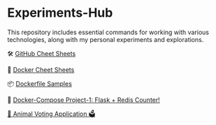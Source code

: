 # Experiments-Hub

This repository includes essential commands for working with various technologies, along with my personal experiments and explorations.

🛠️ [GitHub Cheet Sheets](https://github.com/TechTitans-Academy/experiments-hub/GitCheatSheet.md)

🐳 [Docker Cheet Sheets](https://github.com/TechTitans-Academy/experiments-hub/blob/main/DockerCheatSheet.md)

📦 [Dockerfile Samples](https://github.com/TechTitans-Academy/experiments-hub/blob/main/Experiments_DockerFile.md)

🧩 [Docker-Compose Project-1: Flask + Redis Counter!](https://github.com/TechTitans-Academy/experiments-hub/blob/main/Simple%20Flask%20%2B%20Redis%20Application-Docker-compose.md)

[🐾 Animal Voting Application 🗳️](https://github.com/TechTitans-Academy/experiments-hub/tree/main/Animal-voting-application)
